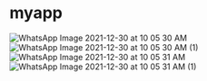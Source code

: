 # myapp

![WhatsApp Image 2021-12-30 at 10 05 30 AM](https://user-images.githubusercontent.com/92102583/147723251-0e6da63d-1e18-4160-bf7d-b6dcfe3dda16.jpeg)
![WhatsApp Image 2021-12-30 at 10 05 30 AM (1)](https://user-images.githubusercontent.com/92102583/147723241-607abe57-f948-4be4-88a6-a2819777e9bf.jpeg)
![WhatsApp Image 2021-12-30 at 10 05 31 AM](https://user-images.githubusercontent.com/92102583/147723245-acd7d12d-e106-4003-a82c-b5328bac8ea0.jpeg)
![WhatsApp Image 2021-12-30 at 10 05 31 AM (1)](https://user-images.githubusercontent.com/92102583/147723248-dc3f4333-33a4-4016-bf65-8aee999dc79f.jpeg)
